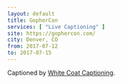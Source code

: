 ```yaml
---
layout: default
title: GopherCon
services: [ "Live Captioning" ]
site: https://gophercon.com/
city: Denver, CO
from: 2017-07-12
to: 2017-07-15
---
```


Captioned by [White Coat Captioning](http://www.whitecoatcaptioning.com/).
